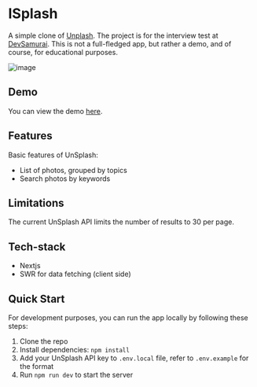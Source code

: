 # ISplash

A simple clone of [Unplash](https://unsplash.com/). The project is for the interview test at [DevSamurai](https://devsamurai.vn/). This is not a full-fledged app, but rather a demo, and of course, for educational purposes.

![image](https://github.com/nhthieu/isplash/assets/74890715/96ac0fe6-db2d-4b7f-aceb-5a4f754d94e8)

## Demo

You can view the demo [here](https://devsamurai-test.vercel.app/).

## Features

Basic features of UnSplash:

- List of photos, grouped by topics
- Search photos by keywords

## Limitations

The current UnSplash API limits the number of results to 30 per page.

## Tech-stack

- Nextjs
- SWR for data fetching (client side)

## Quick Start

For development purposes, you can run the app locally by following these steps:

1. Clone the repo
2. Install dependencies: `npm install`
3. Add your UnSplash API key to `.env.local` file, refer to `.env.example` for the format
4. Run `npm run dev` to start the server
